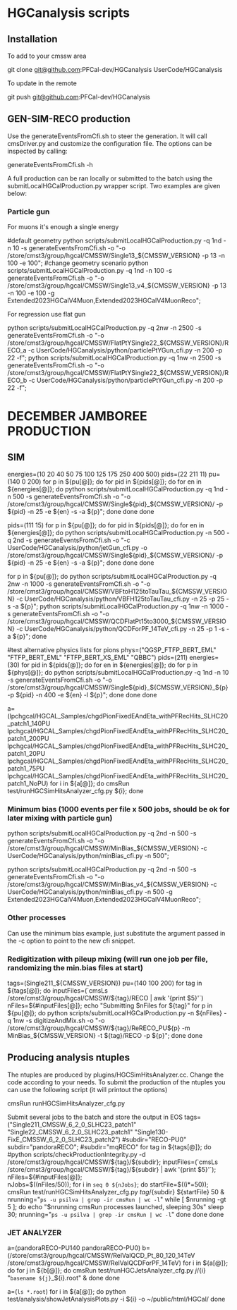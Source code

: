 # HGCanalysis scripts

## Installation 

To add to your cmssw area

git clone git@github.com:PFCal-dev/HGCanalysis UserCode/HGCanalysis

To update in the remote

git push git@github.com:PFCal-dev/HGCanalysis

## GEN-SIM-RECO production

Use the generateEventsFromCfi.sh to steer the generation.
It will call cmsDriver.py and customize the configuration file.
The options can be inspected by calling:

generateEventsFromCfi.sh -h

A full production can be ran locally or submitted to the batch using 
the submitLocalHGCalProduction.py wrapper script. Two examples are given below:

### Particle gun 

For muons it's enough a single energy

#default geometry
python scripts/submitLocalHGCalProduction.py -q 1nd -n 10 -s generateEventsFromCfi.sh -o "-o /store/cmst3/group/hgcal/CMSSW/Single13_${CMSSW_VERSION} -p 13 -n 100 -e 100";
#change geometry scenario
python scripts/submitLocalHGCalProduction.py -q 1nd -n 100 -s generateEventsFromCfi.sh -o "-o /store/cmst3/group/hgcal/CMSSW/Single13_v4_${CMSSW_VERSION} -p 13 -n 100 -e 100 -g Extended2023HGCalV4Muon,Extended2023HGCalV4MuonReco";

For regression use flat gun

python scripts/submitLocalHGCalProduction.py -q 2nw -n 2500 -s generateEventsFromCfi.sh -o "-o /store/cmst3/group/hgcal/CMSSW/FlatPtYSingle22_${CMSSW_VERSION}/RECO_a -c UserCode/HGCanalysis/python/particlePtYGun_cfi.py -n 200 -p 22 -f";
python scripts/submitLocalHGCalProduction.py -q 1nw -n 2500 -s generateEventsFromCfi.sh -o "-o /store/cmst3/group/hgcal/CMSSW/FlatPtYSingle22_${CMSSW_VERSION}/RECO_b -c UserCode/HGCanalysis/python/particlePtYGun_cfi.py -n 200 -p 22 -f";

# DECEMBER JAMBOREE PRODUCTION

## SIM

energies=(10 20 40 50 75 100 125 175 250 400 500)
pids=(22 211 11)
pu=(140 0 200)
for p in ${pu[@]}; do
for pid in ${pids[@]}; do
    for en in ${energies[@]}; do
      python scripts/submitLocalHGCalProduction.py -q 1nd -n 500 -s generateEventsFromCfi.sh -o "-o /store/cmst3/group/hgcal/CMSSW/Single${pid}_${CMSSW_VERSION}/ -p ${pid} -n 25 -e ${en} -s -a ${p}";
     done
done
done

pids=(111 15)
for p in ${pu[@]}; do
for pid in ${pids[@]}; do
    for en in ${energies[@]}; do 
    	python scripts/submitLocalHGCalProduction.py -n 500 -q 2nd -s generateEventsFromCfi.sh -o "-c UserCode/HGCanalysis/python/jetGun_cfi.py -o /store/cmst3/group/hgcal/CMSSW/Single${pid}_${CMSSW_VERSION}/ -p ${pid} -n 25 -e ${en} -s -a ${p}"; 
    done
done
done

for p in ${pu[@]}; do
    python scripts/submitLocalHGCalProduction.py -q 2nw -n 1000 -s generateEventsFromCfi.sh -o "-o /store/cmst3/group/hgcal/CMSSW/VBFtoH125toTauTau_${CMSSW_VERSION} -c UserCode/HGCanalysis/python/VBFH125toTauTau_cfi.py -n 25 -p 25 -s -a ${p}";
    python scripts/submitLocalHGCalProduction.py -q 1nw -n 1000 -s generateEventsFromCfi.sh -o "-o /store/cmst3/group/hgcal/CMSSW/QCDFlatPt15to3000_${CMSSW_VERSION} -c UserCode/HGCanalysis/python/QCDForPF_14TeV_cfi.py -n 25 -p 1 -s -a ${p}";
done



#test alternative physics lists for pions
phys=("QGSP_FTFP_BERT_EML" "FTFP_BERT_EML" "FTFP_BERT_XS_EML" "QBBC")
pids=(211)
energies=(30)
for pid in ${pids[@]}; do
    for en in ${energies[@]}; do
    	for p in ${phys[@]}; do
        python scripts/submitLocalHGCalProduction.py -q 1nd -n 10 -s generateEventsFromCfi.sh -o "-o /store/cmst3/group/hgcal/CMSSW/Single${pid}_${CMSSW_VERSION}_${p} -p ${pid} -n 400 -e ${en} -l ${p}";
        done
    done
done


a=(lpchgcal/HGCAL_Samples/chgdPionFixedEAndEta_withPFRecHits_SLHC20_patch1_140PU lpchgcal/HGCAL_Samples/chgdPionFixedEAndEta_withPFRecHits_SLHC20_patch1_200PU lpchgcal/HGCAL_Samples/chgdPionFixedEAndEta_withPFRecHits_SLHC20_patch1_20PU lpchgcal/HGCAL_Samples/chgdPionFixedEAndEta_withPFRecHits_SLHC20_patch1_75PU lpchgcal/HGCAL_Samples/chgdPionFixedEAndEta_withPFRecHits_SLHC20_patch1_NoPU)
for i in ${a[@]}; do 
    cmsRun test/runHGCSimHitsAnalyzer_cfg.py ${i}; 
done

### Minimum bias (1000 events per file x 500 jobs, should be ok for later mixing with particle gun)

python scripts/submitLocalHGCalProduction.py -q 2nd -n 500 -s generateEventsFromCfi.sh -o "-o /store/cmst3/group/hgcal/CMSSW/MinBias_${CMSSW_VERSION} -c UserCode/HGCanalysis/python/minBias_cfi.py -n 500";

python scripts/submitLocalHGCalProduction.py -q 2nd -n 500 -s generateEventsFromCfi.sh -o "-o /store/cmst3/group/hgcal/CMSSW/MinBias_v4_${CMSSW_VERSION} -c UserCode/HGCanalysis/python/minBias_cfi.py -n 500 -g Extended2023HGCalV4Muon,Extended2023HGCalV4MuonReco";

### Other processes

Can use the minimum bias example, just substitute the argument passed in the -c option to point to the new cfi snippet.

### Redigitization with pileup mixing (will run one job per file, randomizing the min.bias files at start)

tags=(Single211_${CMSSW_VERSION})
pu=(140 100 200)
for tag in ${tags[@]}; do
    inputFiles=(`cmsLs /store/cmst3/group/hgcal/CMSSW/${tag}/RECO | awk '{print $5}'`)
    nFiles=${#inputFiles[@]};
    echo "Submitting $nFiles for ${tag}"
    for p in ${pu[@]}; do
    	python scripts/submitLocalHGCalProduction.py -n ${nFiles} -q 1nw -s digitizeAndMix.sh -o "-o /store/cmst3/group/hgcal/CMSSW/${tag}/ReRECO_PU${p} -m MinBias_${CMSSW_VERSION} -t ${tag}/RECO -p ${p}";
    done
done
    

## Producing analysis ntuples

The ntuples are produced by plugins/HGCSimHitsAnalyzer.cc.  Change the code according to your needs.
To submit the production of the ntuples you can use the following script (it will printout the options)

cmsRun runHGCSimHitsAnalyzer_cfg.py

Submit several jobs to the batch and store the output in EOS
tags=("Single211_CMSSW_6_2_0_SLHC23_patch1" "Single22_CMSSW_6_2_0_SLHC23_patch1" "Single130-FixE_CMSSW_6_2_0_SLHC23_patch2")
#subdir="RECO-PU0"
subdir="pandoraRECO";
#subdir="mqRECO"
for tag in ${tags[@]}; do
    #python scripts/checkProductionIntegrity.py -d /store/cmst3/group/hgcal/CMSSW/${tag}/${subdir}; 
    inputFiles=(`cmsLs /store/cmst3/group/hgcal/CMSSW/${tag}/${subdir} | awk '{print $5}'`);
    nFiles=${#inputFiles[@]};	
    nJobs=$((nFiles/50));
    for i in `seq 0 ${nJobs}`; do
     	startFile=$((i*=50));
   	cmsRun test/runHGCSimHitsAnalyzer_cfg.py ${tag}/${subdir} ${startFile} 50 & 
	nrunning="`ps -u psilva | grep -ir cmsRun | wc -l`"
	while [ $nrunning -gt 5 ]; do
	      echo "$nrunning cmsRun processes launched, sleeping 30s"
	      sleep 30;
	      nrunning="`ps -u psilva | grep -ir cmsRun | wc -l`"
	done
    done
done

### JET ANALYZER
a=(pandoraRECO-PU140 pandoraRECO-PU0)
b=(/store/cmst3/group/hgcal/CMSSW/RelValQCD_Pt_80_120_14TeV /store/cmst3/group/hgcal/CMSSW/RelValQCDForPF_14TeV)
for i in ${a[@]}; do 
    for j in ${b[@]}; do 
    	cmsRun test/runHGCJetsAnalyzer_cfg.py ${j}/${i} "`basename ${j}`_${i}.root" &
    done
done

a=(`ls *.root`)
for i in ${a[@]}; do
   python test/analysis/showJetAnalysisPlots.py -i ${i} -o ~/public/html/HGCal/
done
